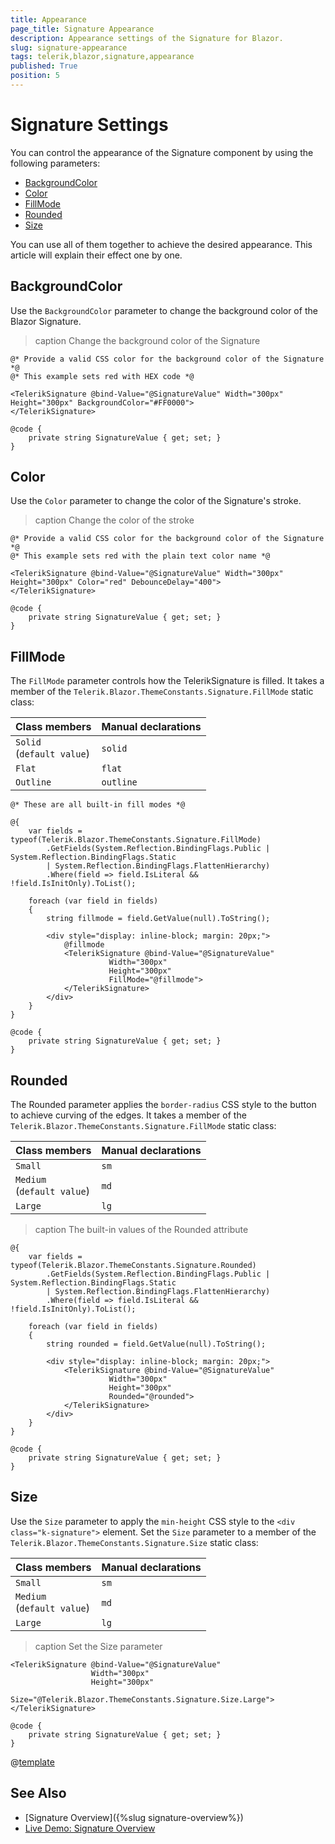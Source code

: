 ```yaml
---
title: Appearance
page_title: Signature Appearance
description: Appearance settings of the Signature for Blazor.
slug: signature-appearance
tags: telerik,blazor,signature,appearance
published: True
position: 5
---
```


# Signature Settings

You can control the appearance of the Signature component by using the following parameters:

* [BackgroundColor](#backgroundcolor)
* [Color](#color)
* [FillMode](#fillmode)
* [Rounded](#rounded)
* [Size](#size)

You can use all of them together to achieve the desired appearance. This article will explain their effect one by one.

## BackgroundColor

Use the `BackgroundColor` parameter to change the background color of the Blazor Signature. 

>caption Change the background color of the Signature

````CSHTML
@* Provide a valid CSS color for the background color of the Signature *@
@* This example sets red with HEX code *@

<TelerikSignature @bind-Value="@SignatureValue" Width="300px" Height="300px" BackgroundColor="#FF0000">
</TelerikSignature>

@code {
    private string SignatureValue { get; set; }
}
````

## Color

Use the `Color` parameter to change the color of the Signature's stroke. 

>caption Change the color of the stroke

````CSHTML
@* Provide a valid CSS color for the background color of the Signature *@
@* This example sets red with the plain text color name *@

<TelerikSignature @bind-Value="@SignatureValue" Width="300px" Height="300px" Color="red" DebounceDelay="400">
</TelerikSignature>

@code {
    private string SignatureValue { get; set; }
}
````

## FillMode

The `FillMode` parameter controls how the TelerikSignature is filled. It takes a member of the `Telerik.Blazor.ThemeConstants.Signature.FillMode` static class:

| Class members | Manual declarations |
|------------|--------|
| `Solid` <br /> (`default value`) | `solid` |
| `Flat` | `flat` |
| `Outline` | `outline` |

````CSHTML
@* These are all built-in fill modes *@

@{
    var fields = typeof(Telerik.Blazor.ThemeConstants.Signature.FillMode)
        .GetFields(System.Reflection.BindingFlags.Public | System.Reflection.BindingFlags.Static
        | System.Reflection.BindingFlags.FlattenHierarchy)
        .Where(field => field.IsLiteral && !field.IsInitOnly).ToList();

    foreach (var field in fields)
    {
        string fillmode = field.GetValue(null).ToString();

        <div style="display: inline-block; margin: 20px;">
            @fillmode        
            <TelerikSignature @bind-Value="@SignatureValue"
                      Width="300px"
                      Height="300px"
                      FillMode="@fillmode">
            </TelerikSignature>
        </div>
    }
}

@code {
    private string SignatureValue { get; set; }
}
````

## Rounded

The Rounded parameter applies the `border-radius` CSS style to the button to achieve curving of the edges. It takes a member of the `Telerik.Blazor.ThemeConstants.Signature.FillMode` static class:

| Class members | Manual declarations |
|------------|--------|
| `Small`  | `sm` |
| `Medium` <br /> (`default value`) | `md` |
| `Large` | `lg` |

>caption The built-in values of the Rounded attribute

````CSHTML
@{
    var fields = typeof(Telerik.Blazor.ThemeConstants.Signature.Rounded)
        .GetFields(System.Reflection.BindingFlags.Public | System.Reflection.BindingFlags.Static
        | System.Reflection.BindingFlags.FlattenHierarchy)
        .Where(field => field.IsLiteral && !field.IsInitOnly).ToList();

    foreach (var field in fields)
    {
        string rounded = field.GetValue(null).ToString();

        <div style="display: inline-block; margin: 20px;">
            <TelerikSignature @bind-Value="@SignatureValue"
                      Width="300px"
                      Height="300px"
                      Rounded="@rounded">
            </TelerikSignature>
        </div>
    }
}

@code {
    private string SignatureValue { get; set; }
}
````


## Size

Use the `Size` parameter to apply the `min-height` CSS style to the `<div class="k-signature">` element. Set the `Size` parameter to a member of the `Telerik.Blazor.ThemeConstants.Signature.Size` static class:

| Class members | Manual declarations |
|------------|--------|
| `Small`  | `sm` |
| `Medium` <br /> (`default value`) | `md` |
| `Large` | `lg` |

>caption Set the Size parameter

````CSHTML
<TelerikSignature @bind-Value="@SignatureValue"
                  Width="300px"
                  Height="300px"
                  Size="@Telerik.Blazor.ThemeConstants.Signature.Size.Large">
</TelerikSignature>

@code {
    private string SignatureValue { get; set; }
}
````

@[template](/_contentTemplates/common/themebuilder-section.md#appearance-themebuilder)

## See Also

* [Signature Overview]({%slug signature-overview%})
* [Live Demo: Signature Overview](https://demos.telerik.com/blazor-ui/signature/overview)
